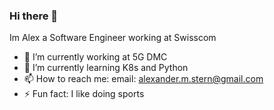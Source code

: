 ### Hi there 👋
Im Alex a Software Engineer working at Swisscom

- 🔭 I’m currently working at 5G DMC
- 🌱 I’m currently learning K8s and Python
- 📫 How to reach me: email: alexander.m.stern@gmail.com
- ⚡ Fun fact: I like doing sports
